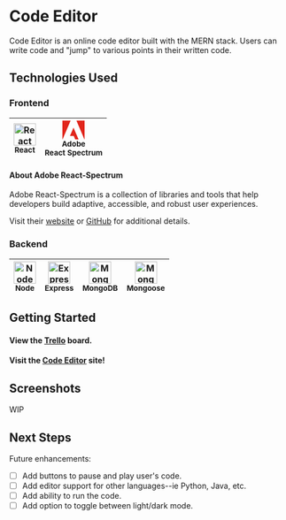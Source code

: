 # Code Editor

Code Editor is an online code editor built with the MERN stack. Users can write code and "jump" to various points in their written code.

## Technologies Used

### Frontend

| <img src="https://user-images.githubusercontent.com/25181517/183897015-94a058a6-b86e-4e42-a37f-bf92061753e5.png" alt="React" width=40><br/><sub>**React**</sub> | <div><svg width="40" viewBox="0 0 30 26" fill="#E1251B" aria-label="Adobe"><polygon points="19,0 30,0 30,26"></polygon><polygon points="11.1,0 0,0 0,26"></polygon><polygon points="15,9.6 22.1,26 17.5,26 15.4,20.8 10.2,20.8"></polygon></svg></div><sub>Adobe</sub><br/><sub>**React Spectrum**</sub> |
| :-------------------------------------------------------------------------------------------------------------------------------------------------------------: | :------------------------------------------------------------------------------------------------------------------------------------------------------------------------------------------------------------------------------------------------------------------------------------------------------: |

#### About Adobe React-Spectrum

<p>Adobe React-Spectrum is a collection of libraries and tools that help developers build adaptive, accessible, and robust user experiences.</p>

Visit their [website](https://react-spectrum.adobe.com/) or [GitHub](https://github.com/adobe/react-spectrum) for additional details.

### Backend

| <img src="https://user-images.githubusercontent.com/25181517/183568594-85e280a7-0d7e-4d1a-9028-c8c2209e073c.png" alt="NodeJS" width=40 ><br/><sub>**Node**</sub> | <img src="https://user-images.githubusercontent.com/25181517/183859966-a3462d8d-1bc7-4880-b353-e2cbed900ed6.png" alt="ExpressJS" width=40><br/><sub>**Express**</sub> | <img src="https://user-images.githubusercontent.com/25181517/182884177-d48a8579-2cd0-447a-b9a6-ffc7cb02560e.png" alt="MongoDB" width=40><br/><sub>**MongoDB**</sub> | <img src="https://mongoosejs.com/docs/images/mongoose5_62x30_transparent.png" alt="Mongoose" width=40><br/><sub>**Mongoose**</sub> |
| :--------------------------------------------------------------------------------------------------------------------------------------------------------------: | :-------------------------------------------------------------------------------------------------------------------------------------------------------------------: | :-----------------------------------------------------------------------------------------------------------------------------------------------------------------: | :--------------------------------------------------------------------------------------------------------------------------------: |

## Getting Started

#### View the [Trello](https://trello.com/invite/b/z4Js1zty/ATTId660f35652fd7d4745012c107c3b2bdeECE1FBF5/code-editor) board.

#### Visit the [Code Editor](https://coderev-d872e9f256c3.herokuapp.com/) site!

## Screenshots

WIP

<!-- <p>-->
<!--<img src="" width="800">-->
<!--</p>-->

## Next Steps

Future enhancements:

- [ ] Add buttons to pause and play user's code.
- [ ] Add editor support for other languages--ie Python, Java, etc.
- [ ] Add ability to run the code.
- [ ] Add option to toggle between light/dark mode.
